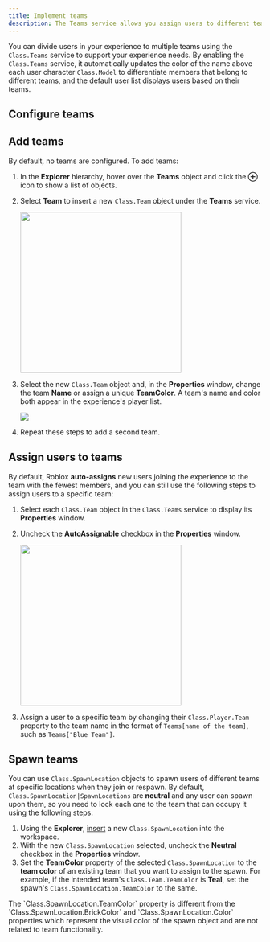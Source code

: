```yaml
---
title: Implement teams
description: The Teams service allows you assign users to different teams within your experience.
---
```


You can divide users in your experience to multiple teams using the `Class.Teams` service to support your experience needs. By enabling the `Class.Teams` service, it automatically updates the color of the name above each user character `Class.Model` to differentiate members that belong to different teams, and the default user list displays users based on their teams.

## Configure teams

## Add teams

By default, no teams are configured. To add teams:

1. In the **Explorer** hierarchy, hover over the **Teams** object and click the **&CirclePlus;** icon to show a list of objects.
2. Select **Team** to insert a new `Class.Team` object under the **Teams** service.

   <img src="../assets/players/teams/New-Team-Object.png" width="320" />

3. Select the new `Class.Team` object and, in the **Properties** window, change the team **Name** or assign a unique **TeamColor**. A team's name and color both appear in the experience's player list.

   <img src="../assets/players/teams/Change-Team-Name.png" />

4. Repeat these steps to add a second team.

## Assign users to teams

By default, Roblox **auto-assigns** new users joining the experience to the team with the fewest members, and you can still use the following steps to assign users to a specific team:

1. Select each `Class.Team` object in the `Class.Teams` service to display its **Properties** window.

2. Uncheck the **AutoAssignable** checkbox in the **Properties** window.

   <img src="../assets/players/teams/Disable-Team-AutoAssignable.png" width="320" />

3. Assign a user to a specific team by changing their `Class.Player.Team` property to the team name in the format of `Teams[name of the team]`, such as `Teams["Blue Team"]`.

## Spawn teams

You can use `Class.SpawnLocation` objects to spawn users of different teams at specific locations when they join or respawn. By default, `Class.SpawnLocation|SpawnLocations` are **neutral** and any user can spawn upon them, so you need to lock each one to the team that can occupy it using the following steps:

1. Using the **Explorer**, [insert](../studio/explorer.md#object-insertion) a new `Class.SpawnLocation` into the workspace.
2. With the new `Class.SpawnLocation` selected, uncheck the **Neutral** checkbox in the **Properties** window.
3. Set the **TeamColor** property of the selected `Class.SpawnLocation` to the **team color** of an existing team that you want to assign to the spawn. For example, if the intended team's `Class.Team.TeamColor` is **Teal**, set the spawn's `Class.SpawnLocation.TeamColor` to the same.

<Alert severity="warning">
The `Class.SpawnLocation.TeamColor` property is different from the `Class.SpawnLocation.BrickColor` and `Class.SpawnLocation.Color` properties which represent the visual color of the spawn object and are not related to team functionality.
</Alert>
